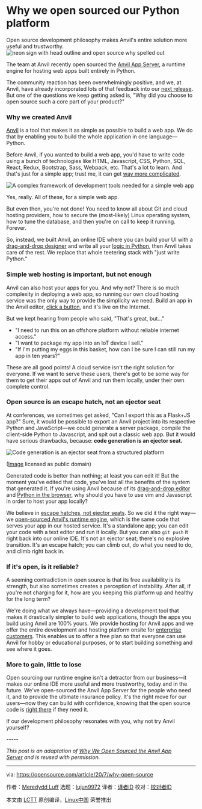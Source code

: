 [#]: collector: (lujun9972)
[#]: translator: ( )
[#]: reviewer: ( )
[#]: publisher: ( )
[#]: url: ( )
[#]: subject: (Why we open sourced our Python platform)
[#]: via: (https://opensource.com/article/20/7/why-open-source)
[#]: author: (Meredydd Luff https://opensource.com/users/meredydd-luff)

Why we open sourced our Python platform
======
Open source development philosophy makes Anvil's entire solution more
useful and trustworthy.
![neon sign with head outline and open source why spelled out][1]

The team at Anvil recently open sourced the [Anvil App Server][2], a runtime engine for hosting web apps built entirely in Python.

The community reaction has been overwhelmingly positive, and we, at Anvil, have already incorporated lots of that feedback into our [next release][3]. But one of the questions we keep getting asked is, "Why did you choose to open source such a core part of your product?"

### Why we created Anvil

[Anvil][4] is a tool that makes it as simple as possible to build a web app. We do that by enabling you to build the whole application in one language—Python.

Before Anvil, if you wanted to build a web app, you'd have to write code using a bunch of technologies like HTML, Javascript, CSS, Python, SQL, React, Redux, Bootstrap, Sass, Webpack, etc. That's a lot to learn. And that's just for a simple app; trust me, it can get [way more complicated][5].

![A complex framework of development tools needed for a simple web app][6]

Yes, really. All of these, for a simple web app.

But even then, you're not done! You need to know all about Git and cloud hosting providers, how to secure the (most-likely) Linux operating system, how to tune the database, and then you're on call to keep it running. Forever.

So, instead, we built Anvil, an online IDE where you can build your UI with a [drag-and-drop designer][7] and write all your [logic in Python][8], then Anvil takes care of the rest. We replace that whole teetering stack with "just write Python."

### Simple web hosting is important, but not enough

Anvil can also host your apps for you. And why not? There is so much complexity in deploying a web app, so running our own cloud hosting service was the only way to provide the simplicity we need. Build an app in the Anvil editor, [click a button][9], and it's live on the Internet.

But we kept hearing from people who said, "That's great, but…"

  * "I need to run this on an offshore platform without reliable internet access."
  * "I want to package my app into an IoT device I sell."
  * "If I'm putting my eggs in this basket, how can I be sure I can still run my app in ten years?"



These are all good points! A cloud service isn't the right solution for everyone. If we want to serve these users, there's got to be some way for them to get their apps out of Anvil and run them locally, under their own complete control.

### Open source is an escape hatch, not an ejector seat

At conferences, we sometimes get asked, "Can I export this as a Flask+JS app?" Sure, it would be possible to export an Anvil project into its respective Python and JavaScript—we could generate a server package, compile the client-side Python to Javascript, and spit out a classic web app. But it would have serious drawbacks, because: **code generation is an ejector seat.**

![Code generation is an ejector seat from a structured platform][10]

([Image][11] licensed as public domain)

Generated code is better than nothing; at least you can edit it! But the moment you've edited that code, you've lost all the benefits of the system that generated it. If you're using Anvil because of its [drag-and-drop editor][12] and [Python in the browser][13], why should you have to use vim and Javascript in order to host your app locally?

We believe in [escape hatches, not ejector seats][14]. So we did it the right way—we [open-sourced Anvil's runtime engine][2], which is the same code that serves your app in our hosted service. It's a standalone app; you can edit your code with a text editor and run it locally. But you can also `git push` it right back into our online IDE. It's not an ejector seat; there's no explosive transition. It's an escape hatch; you can climb out, do what you need to do, and climb right back in.

### If it's open, is it reliable?

A seeming contradiction in open source is that its free availability is its strength, but also sometimes creates a perception of instability. After all, if you're not charging for it, how are you keeping this platform up and healthy for the long term?

We're doing what we always have—providing a development tool that makes it drastically simpler to build web applications, though the apps you build using Anvil are 100% yours. We provide hosting for Anvil apps and we offer the entire development and hosting platform onsite for [enterprise customers][15]. This enables us to offer a free plan so that everyone can use Anvil for hobby or educational purposes, or to start building something and see where it goes.

### More to gain, little to lose

Open sourcing our runtime engine isn't a detractor from our business—it makes our online IDE more useful and more trustworthy, today and in the future. We've open-sourced the Anvil App Server for the people who need it, and to provide the ultimate insurance policy. It's the right move for our users—now they can build with confidence, knowing that the open source code is [right there][3] if they need it.

If our development philosophy resonates with you, why not try Anvil yourself?
 

\-----

_This post is an adaptation of [Why We Open Sourced the Anvil App Server][16] and is reused with permission._

--------------------------------------------------------------------------------

via: https://opensource.com/article/20/7/why-open-source

作者：[Meredydd Luff][a]
选题：[lujun9972][b]
译者：[译者ID](https://github.com/译者ID)
校对：[校对者ID](https://github.com/校对者ID)

本文由 [LCTT](https://github.com/LCTT/TranslateProject) 原创编译，[Linux中国](https://linux.cn/) 荣誉推出

[a]: https://opensource.com/users/meredydd-luff
[b]: https://github.com/lujun9972
[1]: https://opensource.com/sites/default/files/styles/image-full-size/public/lead-images/BUS_OSwhy_520x292_ma.png?itok=lqfhAs8L (neon sign with head outline and open source why spelled out)
[2]: https://anvil.works/blog/open-source
[3]: https://github.com/anvil-works/anvil-runtime
[4]: https://anvil.works/
[5]: https://github.com/kamranahmedse/developer-roadmap#introduction
[6]: https://opensource.com/sites/default/files/uploads/frameworks.png (A complex framework of development tools needed for a simple web app)
[7]: https://anvil.works/docs/client/ui
[8]: https://anvil.works/docs/client/python
[9]: https://anvil.works/docs/deployment
[10]: https://opensource.com/sites/default/files/uploads/ejector-seat-opensourcecom.jpg (Code generation is an ejector seat from a structured platform)
[11]: https://commons.wikimedia.org/wiki/File:Crash.arp.600pix.jpg
[12]: https://anvil.works/docs/editor
[13]: https://anvil.works/docs/client
[14]: https://anvil.works/blog/escape-hatches-and-ejector-seats
[15]: https://anvil.works/docs/overview/enterprise
[16]: https://anvil.works/blog/why-open-source
